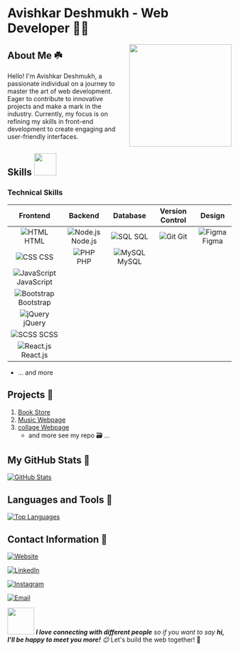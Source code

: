 # Avishkar Deshmukh - Web Developer 👨‍💻

<img align='right' src="https://media.giphy.com/media/M9gbBd9nbDrOTu1Mqx/giphy.gif" width="230">

## About Me ☘️
Hello! I'm Avishkar Deshmukh, a passionate individual on a journey to master the art of web development. Eager to contribute to innovative projects and make a mark in the industry. Currently, my focus is on refining my skills in front-end development to create engaging and user-friendly interfaces.

## Skills  <img src="https://media.giphy.com/media/12oufCB0MyZ1Go/giphy.gif" width="50">

### Technical Skills

| Frontend | Backend | Database | Version Control | Design |
|:--------:|:-------:|:--------:|:---------------:|:---------------:|
| ![HTML](https://img.icons8.com/color/48/000000/html-5.png) HTML | ![Node.js](https://img.icons8.com/color/48/000000/nodejs.png) Node.js | ![SQL](https://img.icons8.com/ios-filled/50/000000/sql.png) SQL | ![Git](https://img.icons8.com/color/48/000000/git.png) Git |  ![Figma](https://img.icons8.com/color/48/000000/figma.png) Figma | 
| ![CSS](https://img.icons8.com/color/48/000000/css3.png) CSS | ![PHP](https://img.icons8.com/color/48/000000/php.png) PHP | ![MySQL](https://img.icons8.com/color/48/000000/mysql.png) MySQL | |
| ![JavaScript](https://img.icons8.com/color/48/000000/javascript.png) JavaScript | | | |
| ![Bootstrap](https://img.icons8.com/color/48/000000/bootstrap.png) Bootstrap | | | |
| ![jQuery](https://img.icons8.com/ios-filled/50/000000/jquery.png) jQuery | | | |
| ![SCSS](https://img.icons8.com/color/48/000000/sass.png) SCSS | | | |
| ![React.js](https://img.icons8.com/color/48/000000/react-native.png) React.js | | | |

- ... and more


## Projects 📑
1. [Book Store](https://github.com/davishkar/BOOK-WEBPAGE/)
2. [Music Webpage](https://github.com/davishkar/MUSIC-WEBPAGE)
3. [collage Webpage](https://davishkar.github.io/COLLAGE-WEBPAGE/)
   - and more see my repo 🗃️ ...

## My GitHub Stats 🎯
[![GitHub Stats](https://github-readme-stats.vercel.app/api?username=davishkar&show_icons=true&hide=contribs,prs&count_private=true&theme=radical)](https://github.com/davishkar)

## Languages and Tools 📍
[![Top Languages](https://github-readme-stats.vercel.app/api/top-langs/?username=davishkar&layout=compact&theme=radical)](https://github.com/davishkar)

## Contact Information 📧
 <p align="center">

<a href="https://linktr.ee/avishkardeshmukh"><img alt="Website" src="https://img.shields.io/badge/Avishkar Deshmukh-black?style=flat-square&logo=google-chrome"></a>

<a href="https://www.linkedin.com/in/avishkar-deshmukh/"><img alt="LinkedIn" src="https://img.shields.io/badge/LinkedIn-Avishkar Deshmukh-blue?style=flat-square&logo=linkedin"></a>

<a href="https://www.instagram.com/avishkar_0.1/"><img alt="Instagram" src="https://img.shields.io/badge/Instagram-avishkar_0.1-black?style=flat-square&logo=instagram"></a>

<a href="mailto:deshmukhavishkar2@gmail.com"><img alt="Email" src="https://img.shields.io/badge/Email-deshmukhavishkar2@gmail.com-blue?style=flat-square&logo=gmail"></a>

</p>

<img src="https://media.giphy.com/media/LnQjpWaON8nhr21vNW/giphy.gif" width="60"> <em><b>I love connecting with different people</b> so if you want to say <b>hi, I'll be happy to meet you more!</b> 😊</em>
Let's build the web together! 🚀
